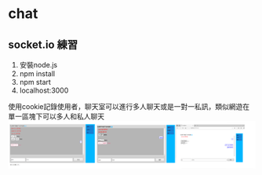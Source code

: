 # chat 
## socket.io 練習
 1. 安裝node.js
 2. npm install
 3. npm start
 4. localhost:3000
 
 使用cookie記錄使用者，聊天室可以進行多人聊天或是一對一私訊，類似網遊在單一區塊下可以多人和私人聊天
 ![pic](/04png.png)
